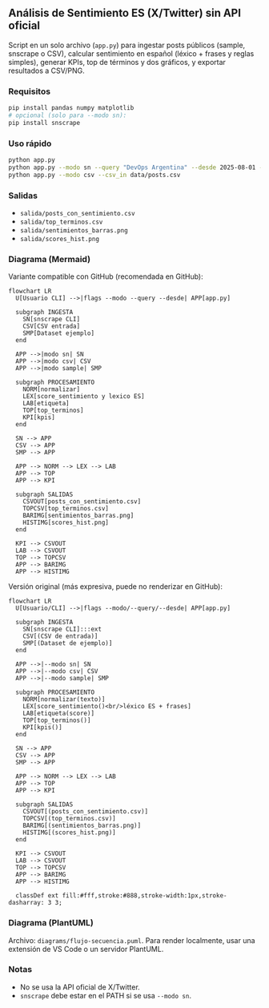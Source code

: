 ## Análisis de Sentimiento ES (X/Twitter) sin API oficial

Script en un solo archivo (`app.py`) para ingestar posts públicos (sample, snscrape o CSV), calcular sentimiento en español (léxico + frases y reglas simples), generar KPIs, top de términos y dos gráficos, y exportar resultados a CSV/PNG.

### Requisitos
```bash
pip install pandas numpy matplotlib
# opcional (solo para --modo sn):
pip install snscrape
```

### Uso rápido
```bash
python app.py
python app.py --modo sn --query "DevOps Argentina" --desde 2025-08-01 --limite 300
python app.py --modo csv --csv_in data/posts.csv
```

### Salidas
- `salida/posts_con_sentimiento.csv`  
- `salida/top_terminos.csv`  
- `salida/sentimientos_barras.png`  
- `salida/scores_hist.png`

### Diagrama (Mermaid)
Variante compatible con GitHub (recomendada en GitHub):

```mermaid
flowchart LR
  U[Usuario CLI] -->|flags --modo --query --desde| APP[app.py]

  subgraph INGESTA
    SN[snscrape CLI]
    CSV[CSV entrada]
    SMP[Dataset ejemplo]
  end

  APP -->|modo sn| SN
  APP -->|modo csv| CSV
  APP -->|modo sample| SMP

  subgraph PROCESAMIENTO
    NORM[normalizar]
    LEX[score_sentimiento y lexico ES]
    LAB[etiqueta]
    TOP[top_terminos]
    KPI[kpis]
  end

  SN --> APP
  CSV --> APP
  SMP --> APP

  APP --> NORM --> LEX --> LAB
  APP --> TOP
  APP --> KPI

  subgraph SALIDAS
    CSVOUT[posts_con_sentimiento.csv]
    TOPCSV[top_terminos.csv]
    BARIMG[sentimientos_barras.png]
    HISTIMG[scores_hist.png]
  end

  KPI --> CSVOUT
  LAB --> CSVOUT
  TOP --> TOPCSV
  APP --> BARIMG
  APP --> HISTIMG
```

Versión original (más expresiva, puede no renderizar en GitHub):

```mermaid
flowchart LR
  U[Usuario/CLI] -->|flags --modo/--query/--desde| APP[app.py]

  subgraph INGESTA
    SN[snscrape CLI]:::ext
    CSV[(CSV de entrada)]
    SMP[(Dataset de ejemplo)]
  end

  APP -->|--modo sn| SN
  APP -->|--modo csv| CSV
  APP -->|--modo sample| SMP

  subgraph PROCESAMIENTO
    NORM[normalizar(texto)]
    LEX[score_sentimiento()<br/>léxico ES + frases]
    LAB[etiqueta(score)]
    TOP[top_terminos()]
    KPI[kpis()]
  end

  SN --> APP
  CSV --> APP
  SMP --> APP

  APP --> NORM --> LEX --> LAB
  APP --> TOP
  APP --> KPI

  subgraph SALIDAS
    CSVOUT[(posts_con_sentimiento.csv)]
    TOPCSV[(top_terminos.csv)]
    BARIMG[(sentimientos_barras.png)]
    HISTIMG[(scores_hist.png)]
  end

  KPI --> CSVOUT
  LAB --> CSVOUT
  TOP --> TOPCSV
  APP --> BARIMG
  APP --> HISTIMG

  classDef ext fill:#fff,stroke:#888,stroke-width:1px,stroke-dasharray: 3 3;
```

### Diagrama (PlantUML)
Archivo: `diagrams/flujo-secuencia.puml`. Para render localmente, usar una extensión de VS Code o un servidor PlantUML.

### Notas
- No se usa la API oficial de X/Twitter.
- `snscrape` debe estar en el PATH si se usa `--modo sn`.
